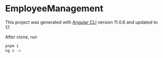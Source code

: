 # EmployeeManagement

This project was generated with [Angular CLI](https://github.com/angular/angular-cli) version 11.0.6 and updated to 17.

After clone, run

```bash
pnpm i
ng s -o
```
